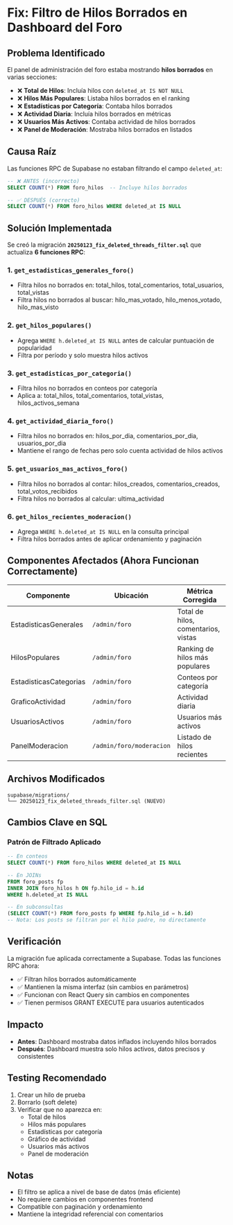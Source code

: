 # Fix: Filtro de Hilos Borrados en Dashboard del Foro

## Problema Identificado

El panel de administración del foro estaba mostrando **hilos borrados** en varias secciones:
- ❌ **Total de Hilos**: Incluía hilos con `deleted_at IS NOT NULL`
- ❌ **Hilos Más Populares**: Listaba hilos borrados en el ranking
- ❌ **Estadísticas por Categoría**: Contaba hilos borrados
- ❌ **Actividad Diaria**: Incluía hilos borrados en métricas
- ❌ **Usuarios Más Activos**: Contaba actividad de hilos borrados
- ❌ **Panel de Moderación**: Mostraba hilos borrados en listados

## Causa Raíz

Las funciones RPC de Supabase no estaban filtrando el campo `deleted_at`:

```sql
-- ❌ ANTES (incorrecto)
SELECT COUNT(*) FROM foro_hilos  -- Incluye hilos borrados

-- ✅ DESPUÉS (correcto)
SELECT COUNT(*) FROM foro_hilos WHERE deleted_at IS NULL
```

## Solución Implementada

Se creó la migración **`20250123_fix_deleted_threads_filter.sql`** que actualiza **6 funciones RPC**:

### 1. `get_estadisticas_generales_foro()`
- Filtra hilos no borrados en: total_hilos, total_comentarios, total_usuarios, total_vistas
- Filtra hilos no borrados al buscar: hilo_mas_votado, hilo_menos_votado, hilo_mas_visto

### 2. `get_hilos_populares()`
- Agrega `WHERE h.deleted_at IS NULL` antes de calcular puntuación de popularidad
- Filtra por período y solo muestra hilos activos

### 3. `get_estadisticas_por_categoria()`
- Filtra hilos no borrados en conteos por categoría
- Aplica a: total_hilos, total_comentarios, total_vistas, hilos_activos_semana

### 4. `get_actividad_diaria_foro()`
- Filtra hilos no borrados en: hilos_por_dia, comentarios_por_dia, usuarios_por_dia
- Mantiene el rango de fechas pero solo cuenta actividad de hilos activos

### 5. `get_usuarios_mas_activos_foro()`
- Filtra hilos no borrados al contar: hilos_creados, comentarios_creados, total_votos_recibidos
- Filtra hilos no borrados al calcular: ultima_actividad

### 6. `get_hilos_recientes_moderacion()`
- Agrega `WHERE h.deleted_at IS NULL` en la consulta principal
- Filtra hilos borrados antes de aplicar ordenamiento y paginación

## Componentes Afectados (Ahora Funcionan Correctamente)

| Componente | Ubicación | Métrica Corregida |
|-----------|-----------|------------------|
| EstadisticasGenerales | `/admin/foro` | Total de hilos, comentarios, vistas |
| HilosPopulares | `/admin/foro` | Ranking de hilos más populares |
| EstadisticasCategorias | `/admin/foro` | Conteos por categoría |
| GraficoActividad | `/admin/foro` | Actividad diaria |
| UsuariosActivos | `/admin/foro` | Usuarios más activos |
| PanelModeracion | `/admin/foro/moderacion` | Listado de hilos recientes |

## Archivos Modificados

```
supabase/migrations/
└── 20250123_fix_deleted_threads_filter.sql (NUEVO)
```

## Cambios Clave en SQL

### Patrón de Filtrado Aplicado

```sql
-- En conteos
SELECT COUNT(*) FROM foro_hilos WHERE deleted_at IS NULL

-- En JOINs
FROM foro_posts fp
INNER JOIN foro_hilos h ON fp.hilo_id = h.id
WHERE h.deleted_at IS NULL

-- En subconsultas
(SELECT COUNT(*) FROM foro_posts fp WHERE fp.hilo_id = h.id)
-- Nota: Los posts se filtran por el hilo padre, no directamente
```

## Verificación

La migración fue aplicada correctamente a Supabase. Todas las funciones RPC ahora:
- ✅ Filtran hilos borrados automáticamente
- ✅ Mantienen la misma interfaz (sin cambios en parámetros)
- ✅ Funcionan con React Query sin cambios en componentes
- ✅ Tienen permisos GRANT EXECUTE para usuarios autenticados

## Impacto

- **Antes**: Dashboard mostraba datos inflados incluyendo hilos borrados
- **Después**: Dashboard muestra solo hilos activos, datos precisos y consistentes

## Testing Recomendado

1. Crear un hilo de prueba
2. Borrarlo (soft delete)
3. Verificar que no aparezca en:
   - Total de hilos
   - Hilos más populares
   - Estadísticas por categoría
   - Gráfico de actividad
   - Usuarios más activos
   - Panel de moderación

## Notas

- El filtro se aplica a nivel de base de datos (más eficiente)
- No requiere cambios en componentes frontend
- Compatible con paginación y ordenamiento
- Mantiene la integridad referencial con comentarios
